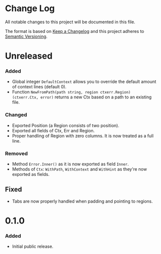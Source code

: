 Change Log
==========

All notable changes to this project will be documented in this file.

The format is based on [Keep a Changelog](http://keepachangelog.com/) and this
project adheres to [Semantic Versioning](http://semver.org/).


Unreleased
==========

### Added

- Global integer `DefaultContext` allows you to override the default amount of
  context lines (default 0).
- Function `NewFromPath(path string, region ctxerr.Region) (ctxerr.Ctx, error)`
  returns a new Ctx based on a path to an existing file.

### Changed

- Exported Position (a Region consists of two position).
- Exported all fields of Ctx, Err and Region.
- Proper handling of Region with zero columns. It is now treated as a full line.

### Removed

- Method `Error.Inner()` as it is now exported as field `Inner`.
- Methods of `Ctx`: `WithPath`, `WithContext` and `WithHint` as they're now exported as fields.

## Fixed

- Tabs are now properly handled when padding and pointing to regions.


0.1.0
=====

### Added

- Initial public release.


[Unreleased]: https://github.com/nochso/ctxerr/compare/0.1.0...HEAD